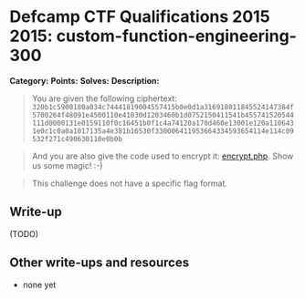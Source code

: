 # Defcamp CTF Qualifications 2015 2015: custom-function-engineering-300

**Category:**
**Points:**
**Solves:**
**Description:**

> You are given the following ciphertext: `320b1c5900180a034c74441819004557415b0e0d1a316918011845524147384f5700264f48091e4500110e41030d1203460b1d0752150411541b455741520544111d0000131e0159110f0c16451b0f1c4a74120a170d460e13001e120a1106431e0c1c0a0a1017135a4e381b16530f330006411953664334593654114e114c09532f271c490630110e0b0b`

> And you are also give the code used to encrypt it: [encrypt.php](encrypt.txt). Show us some magic! :-) 

>This challenge does not have a specific flag format.
>
>


## Write-up

(TODO)

## Other write-ups and resources

* none yet
